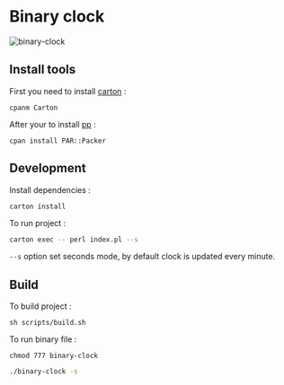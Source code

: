 # Binary clock

![binary-clock](https://i.postimg.cc/FRSRjK87/Capture-d-e-cran-2020-10-06-a-23-51-01.png)

## Install tools

First you need to install [carton](https://metacpan.org/pod/Carton) : 

    cpanm Carton

After your to install [pp](https://metacpan.org/pod/pp) : 

    cpan install PAR::Packer

## Development

Install dependencies : 

    carton install

To run project : 

~~~bash
carton exec -- perl index.pl --s 
~~~

`--s` option set seconds mode, by default clock is updated every minute.

## Build

To build project : 

    sh scripts/build.sh

To run binary file : 

    chmod 777 binary-clock

~~~bash
./binary-clock -s
~~~